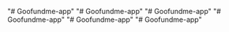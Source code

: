 "# Goofundme-app" 
"# Goofundme-app" 
"# Goofundme-app" 
"# Goofundme-app" 
"# Goofundme-app" 
"# Goofundme-app" 
